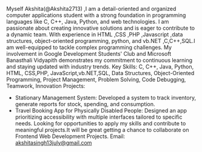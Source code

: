 Myself Akshita(@Akshita2713) ,I am a detail-oriented and organized computer applications student with a strong foundation in programming languages like 
C, C++, Java, Python, and web technologies. I am passionate about creating innovative solutions and is eager to contribute to a dynamic team.
With experience in HTML ,CSS ,PHP ,Javascript ,data structures, object-oriented programming, python, and vb.NET ,C,C++,SQL.I am well-equipped to tackle complex programming challenges.
My involvement in Google Development Students' Club and Microsoft Banasthali Vidyapith demonstrates my commitment to continuous learning and staying updated with industry trends.
Key Skills: C, C++, Java, Python, HTML, CSS,PHP, JavaScript,vb.NET,SQL, Data Structures, Object-Oriented Programming, Project Management, Problem Solving, Code Debugging, Teamwork, Innovation
Projects:
 * Stationary Management System: Developed a system to track inventory, generate reports for stock, spending, and consumption.
 * Travel Booking App for Physically Disabled People: Designed an app prioritizing accessibility with multiple interfaces tailored to specific needs.
Looking for opportunities to apply my skills and contribute to meaningful projects.It will be great getting a chance to collaborate on Frontend Web Development Projects.
Email: akshitasingh13july@gmail.com

<!---
Akshita2713/Akshita2713 is a ✨ special ✨ repository because its `README.md` (this file) appears on your GitHub profile.
You can click the Preview link to take a look at your changes.
--->
